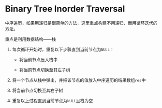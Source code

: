 # Binary Tree Inorder Traversal

中序遍历，如果用递归是很简单的方法，这里重点构建不用递归、而用循环迭代的方法。

重点是利用数据结构——栈

1. 每次循环开始时，重复以下步骤直到当前节点为``NULL``：

    - 将当前节点压入栈中
    
    - 将当前节点切换至其左子树
    
2. 将一个节点从栈中弹出，并把该节点的值放入中序遍历的结果数组``res``中

3. 将当前节点切换至其右子树

4. 重复以上过程直到当前节点为``NULL``且栈为空
